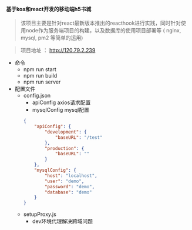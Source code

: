 #### 基于koa和react开发的移动端h5书城

> 该项目主要是针对react最新版本推出的reacthook进行实践，同时针对使用node作为服务端项目的构建，以及数据库的使用项目部署等 ( nginx, mysql, pm2 等简单的运用)

> 项目地址 ： http://120.79.2.239

- 命令
    - npm run start 
    - npm run build 
    - npm run server 
- 配置文件
    - config.json
        - apiConfig axios请求配置
        - mysqlConfig mysql配置
        ```json
        {
            "apiConfig": {
                "development": {
                    "baseURL": "/test"
                },
                "production": {
                    "baseURL": ""
                }
            },
            "mysqlConfig": {
                "host": "localhost",
                "user": "demo",
                "password": "demo",
                "database": "demo"
            }
        }                                       
        ```
    - setupProxy.js 
        - dev环境代理解决跨域问题